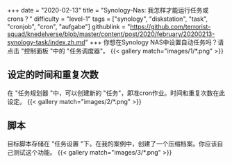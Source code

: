+++
date = "2020-02-13"
title = "Synology-Nas: 我怎样才能运行任务或crons？"
difficulty = "level-1"
tags = ["synology", "diskstation", "task", "cronjob", "cron", "aufgabe"]
githublink = "https://github.com/terrorist-squad/knedelverse/blob/master/content/post/2020/february/20200213-synology-task/index.zh.md"
+++
你想在Synology NAS中设置自动任务吗？请点击 "控制面板 "中的 "任务调度器"。
{{< gallery match="images/1/*.png" >}}

## 设定的时间和重复次数
在 "任务规划器 "中，可以创建新的 "任务"，即准cron作业。时间和重复次数在此设定。
{{< gallery match="images/2/*.png" >}}

## 脚本
目标脚本存储在 "任务设置 "下。在我的案例中，创建了一个压缩档案。你应该自己测试这个功能。
{{< gallery match="images/3/*.png" >}}
